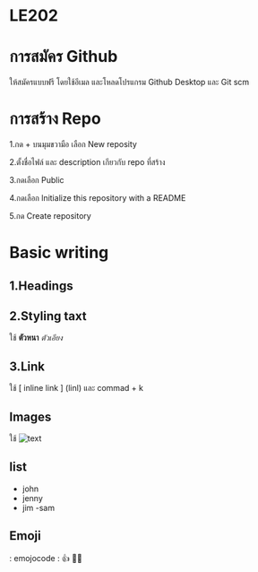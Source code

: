 # LE202
# การสมัคร Github 
ให้สมัครแบบฟรี โดยใช้อีเมล และโหลดโปรแกรม Github Desktop และ Git scm
# การสร้าง Repo
1.กด + บนมุมขวามือ เลือก New reposity

2.ตั้งชื่อไฟล์ และ description เกียวกับ repo ที่สร้าง

3.กดเลือก Public

4.กดเลือก lnitialize this repository with a README

5.กด Create repository
# Basic writing
## 1.Headings 

## 2.Styling taxt 
ใช้  **ตัวหนา**   *ตัวเอียง* 

## 3.Link 
ใช้ [ inline link ] (linl) และ commad + k

## Images 
ใช้ ![text](link)

## list
- john
- jenny
 - jim
  -sam

## Emoji
: emojocode :
👍 🧑‍🚀
